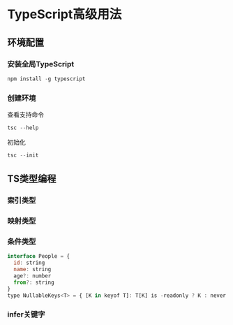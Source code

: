 # TypeScript高级用法

## 环境配置
### 安装全局TypeScript
```js
npm install -g typescript
```

### 创建环境
查看支持命令
```js
tsc --help
```
初始化
```js
tsc --init
```

## TS类型编程
### 索引类型

### 映射类型

### 条件类型
```js
interface People = {
  id: string
  name: string
  age?: number
  from?: string
}
type NullableKeys<T> = { [K in keyof T]: T[K] is -readonly ? K : never }[keyof T]
```

### infer关键字

### 

